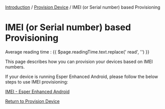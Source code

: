 [Introduction](../../../console.md) / [Provision Device](../index.md) / IMEI (or Serial number) based Provisioning

# IMEI (or Serial number) based Provisioning
<div class="avg-reading-time" style="margin-top: 0rem;">Average reading time : {{ $page.readingTime.text.replace(' read', '') }}</div>

This page describes how you can provision your devices based on IMEI numbers.

If your device is running Esper Enhanced Android, please follow the below steps to use IMEI provisioning:

[IMEI - Esper Enhanced Android](esper-enhanced-android-os/index.md)

<!-- If your device is running Android, please follow the below steps to use IMEI provisioning:

[IMEI - Android](general-android-users/index.md) 
-->

[Return to Provision Device](../index.md)
